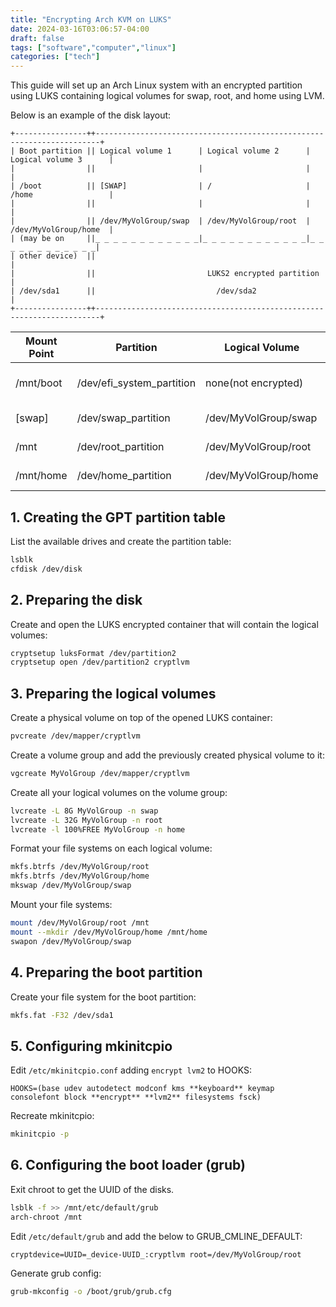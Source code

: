 ```yaml
---
title: "Encrypting Arch KVM on LUKS"
date: 2024-03-16T03:06:57-04:00
draft: false
tags: ["software","computer","linux"]
categories: ["tech"]
---
```

This guide will set up an Arch Linux system with an encrypted partition using LUKS containing logical volumes for swap, root, and home using LVM.

Below is an example of the disk layout:
```
+----------------++-----------------------------------------------------------------------+ 
| Boot partition || Logical volume 1      | Logical volume 2      | Logical volume 3      |
|                ||                       |                       |                       | 
| /boot          || [SWAP]                | /                     | /home                 |
|                ||                       |                       |                       |
|                || /dev/MyVolGroup/swap  | /dev/MyVolGroup/root  | /dev/MyVolGroup/home  |
| (may be on     ||_ _ _ _ _ _ _ _ _ _ _ _|_ _ _ _ _ _ _ _ _ _ _ _|_ _ _ _ _ _ _ _ _ _ _ _|
| other device)  ||                                                                       |
|                ||                         LUKS2 encrypted partition                     | 
| /dev/sda1    	 ||                           /dev/sda2                                   | 
+----------------++-----------------------------------------------------------------------+ 
```
Mount Point	|Partition	                |Logical Volume			|Type				    |File System	|Size		
------------|---------------------------|-----------------------|-----------------------|---------------|-----------
/mnt/boot   |/dev/efi_system_partition	|none(not encrypted)	|EFI system partition	|fat32			|1G			
[swap]		|/dev/swap_partition	    |/dev/MyVolGroup/swap	|Linux swap	            |swap			|16G		
/mnt		|/dev/root_partition	    |/dev/MyVolGroup/root	|Linux root	            |btrfs			|200G		
/mnt/home	|/dev/home_partition	    |/dev/MyVolGroup/home	|Linux home	            |btrfs			|Remainder	


## 1. Creating the GPT partition table
List the available drives and create the partition table:
```bash
lsblk
cfdisk /dev/disk
```


## 2. Preparing the disk
Create and open the LUKS encrypted container that will contain the logical volumes:
```bash
cryptsetup luksFormat /dev/partition2
cryptsetup open /dev/partition2 cryptlvm
```

## 3. Preparing the logical volumes
Create a physical volume on top of the opened LUKS container:
```bash
pvcreate /dev/mapper/cryptlvm
```

Create a volume group and add the previously created physical volume to it:
```bash
vgcreate MyVolGroup /dev/mapper/cryptlvm
```

Create all your logical volumes on the volume group:
```bash
lvcreate -L 8G MyVolGroup -n swap
lvcreate -L 32G MyVolGroup -n root
lvcreate -l 100%FREE MyVolGroup -n home
```

Format your file systems on each logical volume:
```bash
mkfs.btrfs /dev/MyVolGroup/root
mkfs.btrfs /dev/MyVolGroup/home
mkswap /dev/MyVolGroup/swap
```

Mount your file systems:
```bash
mount /dev/MyVolGroup/root /mnt
mount --mkdir /dev/MyVolGroup/home /mnt/home
swapon /dev/MyVolGroup/swap
```


## 4. Preparing the boot partition
Create your file system for the boot partition:
```bash
mkfs.fat -F32 /dev/sda1
```


## 5. Configuring mkinitcpio
Edit `/etc/mkinitcpio.conf` adding `encrypt lvm2` to HOOKS:
```
HOOKS=(base udev autodetect modconf kms **keyboard** keymap consolefont block **encrypt** **lvm2** filesystems fsck)
```

Recreate mkinitcpio:
```bash
mkinitcpio -p
```


## 6. Configuring the boot loader (grub)
Exit chroot to get the UUID of the disks.
```bash
lsblk -f >> /mnt/etc/default/grub
arch-chroot /mnt
```

Edit `/etc/default/grub` and add the below to GRUB_CMLINE_DEFAULT:
```
cryptdevice=UUID=_device-UUID_:cryptlvm root=/dev/MyVolGroup/root
```

Generate grub config:
```bash
grub-mkconfig -o /boot/grub/grub.cfg
```
